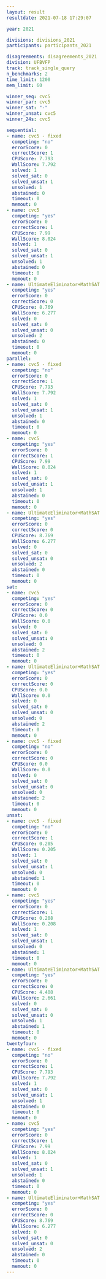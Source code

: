 ```yaml
---
layout: result
resultdate: 2021-07-18 17:29:07

year: 2021

divisions: divisions_2021
participants: participants_2021

disagreements: disagreements_2021
division: UFBVFP
track: track_single_query
n_benchmarks: 2
time_limit: 1200
mem_limit: 60

winner_seq: cvc5
winner_par: cvc5
winner_sat: "-"
winner_unsat: cvc5
winner_24s: cvc5

sequential:
- name: cvc5 - fixed
  competing: "no"
  errorScore: 0
  correctScore: 1
  CPUScore: 7.793
  WallScore: 7.792
  solved: 1
  solved_sat: 0
  solved_unsat: 1
  unsolved: 1
  abstained: 0
  timeout: 0
  memout: 0
- name: cvc5
  competing: "yes"
  errorScore: 0
  correctScore: 1
  CPUScore: 7.99
  WallScore: 8.024
  solved: 1
  solved_sat: 0
  solved_unsat: 1
  unsolved: 1
  abstained: 0
  timeout: 0
  memout: 0
- name: UltimateEliminator+MathSAT
  competing: "yes"
  errorScore: 0
  correctScore: 0
  CPUScore: 8.769
  WallScore: 6.277
  solved: 0
  solved_sat: 0
  solved_unsat: 0
  unsolved: 2
  abstained: 0
  timeout: 0
  memout: 0
parallel:
- name: cvc5 - fixed
  competing: "no"
  errorScore: 0
  correctScore: 1
  CPUScore: 7.793
  WallScore: 7.792
  solved: 1
  solved_sat: 0
  solved_unsat: 1
  unsolved: 1
  abstained: 0
  timeout: 0
  memout: 0
- name: cvc5
  competing: "yes"
  errorScore: 0
  correctScore: 1
  CPUScore: 7.99
  WallScore: 8.024
  solved: 1
  solved_sat: 0
  solved_unsat: 1
  unsolved: 1
  abstained: 0
  timeout: 0
  memout: 0
- name: UltimateEliminator+MathSAT
  competing: "yes"
  errorScore: 0
  correctScore: 0
  CPUScore: 8.769
  WallScore: 6.277
  solved: 0
  solved_sat: 0
  solved_unsat: 0
  unsolved: 2
  abstained: 0
  timeout: 0
  memout: 0
sat:
- name: cvc5
  competing: "yes"
  errorScore: 0
  correctScore: 0
  CPUScore: 0.0
  WallScore: 0.0
  solved: 0
  solved_sat: 0
  solved_unsat: 0
  unsolved: 0
  abstained: 2
  timeout: 0
  memout: 0
- name: UltimateEliminator+MathSAT
  competing: "yes"
  errorScore: 0
  correctScore: 0
  CPUScore: 0.0
  WallScore: 0.0
  solved: 0
  solved_sat: 0
  solved_unsat: 0
  unsolved: 0
  abstained: 2
  timeout: 0
  memout: 0
- name: cvc5 - fixed
  competing: "no"
  errorScore: 0
  correctScore: 0
  CPUScore: 0.0
  WallScore: 0.0
  solved: 0
  solved_sat: 0
  solved_unsat: 0
  unsolved: 0
  abstained: 2
  timeout: 0
  memout: 0
unsat:
- name: cvc5 - fixed
  competing: "no"
  errorScore: 0
  correctScore: 1
  CPUScore: 0.205
  WallScore: 0.205
  solved: 1
  solved_sat: 0
  solved_unsat: 1
  unsolved: 0
  abstained: 1
  timeout: 0
  memout: 0
- name: cvc5
  competing: "yes"
  errorScore: 0
  correctScore: 1
  CPUScore: 0.208
  WallScore: 0.208
  solved: 1
  solved_sat: 0
  solved_unsat: 1
  unsolved: 0
  abstained: 1
  timeout: 0
  memout: 0
- name: UltimateEliminator+MathSAT
  competing: "yes"
  errorScore: 0
  correctScore: 0
  CPUScore: 4.408
  WallScore: 2.661
  solved: 0
  solved_sat: 0
  solved_unsat: 0
  unsolved: 1
  abstained: 1
  timeout: 0
  memout: 0
twentyfour:
- name: cvc5 - fixed
  competing: "no"
  errorScore: 0
  correctScore: 1
  CPUScore: 7.793
  WallScore: 7.792
  solved: 1
  solved_sat: 0
  solved_unsat: 1
  unsolved: 1
  abstained: 0
  timeout: 0
  memout: 0
- name: cvc5
  competing: "yes"
  errorScore: 0
  correctScore: 1
  CPUScore: 7.99
  WallScore: 8.024
  solved: 1
  solved_sat: 0
  solved_unsat: 1
  unsolved: 1
  abstained: 0
  timeout: 0
  memout: 0
- name: UltimateEliminator+MathSAT
  competing: "yes"
  errorScore: 0
  correctScore: 0
  CPUScore: 8.769
  WallScore: 6.277
  solved: 0
  solved_sat: 0
  solved_unsat: 0
  unsolved: 2
  abstained: 0
  timeout: 0
  memout: 0
---
```

